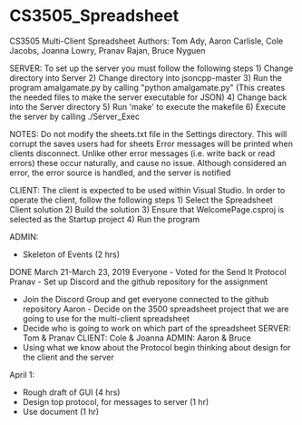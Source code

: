 # CS3505_Spreadsheet
CS3505 Multi-Client Spreadsheet
Authors: Tom Ady, Aaron Carlisle, Cole Jacobs, Joanna Lowry, Pranav Rajan, Bruce Nyguen

SERVER:
	To set up the server you must follow the following steps
	1) Change directory into Server
	2) Change directory into jsoncpp-master
	3) Run the program amalgamate.py by calling "python amalgamate.py"
		(This creates the needed files to make the server executable for JSON)
	4) Change back into the Server directory
	5) Run 'make' to execute the makefile
	6) Execute the server by calling ./Server_Exec

NOTES: Do not modify the sheets.txt file in the Settings directory. This will corrupt the saves users had for sheets
		Error messages will be printed when clients disconnect. Unlike other error messages (i.e. write back or read errors)
		these occur naturally, and cause no issue. Although considered an error, the error source is handled, and the server
		is notified

CLIENT:
	The client is expected to be used within Visual Studio. In order to operate the client, follow the following steps
	1) Select the Spreadsheet Client solution
	2) Build the solution
	3) Ensure that WelcomePage.csproj is selected as the Startup project
	4) Run the program





ADMIN:
- Skeleton of Events (2 hrs)


DONE
March 21-March 23, 2019
Everyone - Voted for the Send It Protocol
Pranav - Set up Discord and the github repository for the assignment
- Join the Discord Group and get everyone connected to the github repository 
Aaron - Decide on the 3500 spreadsheet project that we are going to use for the multi-client spreadsheet
- Decide who is going to work on which part of the spreadsheet SERVER: Tom & Pranav CLIENT: Cole & Joanna ADMIN: Aaron & Bruce
- Using what we know about the Protocol begin thinking about design for the client and the server

April 1:
- Rough draft of GUI (4 hrs)
- Design top protocol, for messages to server (1 hr)
- Use document (1 hr)

